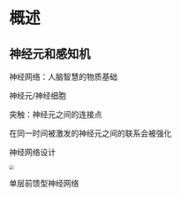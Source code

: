 # 概述



## 神经元和感知机

神经网络：人脑智慧的物质基础

神经元/神经细胞

突触：神经元之间的连接点

在同一时间被激发的神经元之间的联系会被强化



神经网络设计

<img src="https://gitee.com/frewen1225/ImageUploader/raw/master/img/202111211834234.png" style="zoom: 50%;" />



单层前馈型神经网络






